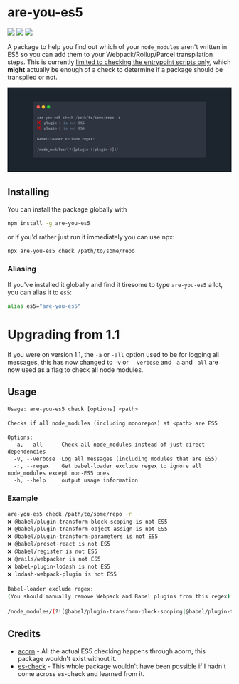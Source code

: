 # are-you-es5
[![](https://img.shields.io/circleci/project/github/obahareth/are-you-es5/master.svg?style=popout)](https://circleci.com/gh/obahareth/are-you-es5)
[![](https://img.shields.io/npm/v/are-you-es5.svg?style=popout)](https://www.npmjs.com/package/are-you-es5)
![](https://img.shields.io/node/v/are-you-es5.svg?style=popout)


A package to help you find out which of your `node_modules` aren't written in ES5 so you can add them to your Webpack/Rollup/Parcel  transpilation steps. This is currently [limited to checking the entrypoint scripts only](https://github.com/obahareth/are-you-es5/issues/2), which **might** actually be enough of a check to determine if a package should be transpiled or not.

![](./.github/assets/example.png)

## Installing

You can install the package globally with

```bash
npm install -g are-you-es5
```

or if you'd rather just run it immediately you can use npx:

```bash
npx are-you-es5 check /path/to/some/repo
```

### Aliasing
If you've installed it globally and find it tiresome to type `are-you-es5` a lot, you can alias it to `es5`:

```bash
alias es5="are-you-es5"
```

# Upgrading from 1.1

If you were on version 1.1, the `-a` or `-all` option used to be for logging all messages, this has now changed to `-v` or `--verbose` and `-a` and `-all` are now used as a flag to check all node modules.

## Usage

```
Usage: are-you-es5 check [options] <path>

Checks if all node_modules (including monorepos) at <path> are ES5

Options:
  -a, --all      Check all node_modules instead of just direct dependencies
  -v, --verbose  Log all messages (including modules that are ES5)
  -r, --regex    Get babel-loader exclude regex to ignore all node_modules except non-ES5 ones
  -h, --help     output usage information
```

### Example

```bash
are-you-es5 check /path/to/some/repo -r
❌ @babel/plugin-transform-block-scoping is not ES5
❌ @babel/plugin-transform-object-assign is not ES5
❌ @babel/plugin-transform-parameters is not ES5
❌ @babel/preset-react is not ES5
❌ @babel/register is not ES5
❌ @rails/webpacker is not ES5
❌ babel-plugin-lodash is not ES5
❌ lodash-webpack-plugin is not ES5

Babel-loader exclude regex:
(You should manually remove Webpack and Babel plugins from this regex)

/node_modules/(?![@babel/plugin-transform-block-scoping|@babel/plugin-transform-object-assign|@babel/plugin-transform-parameters|@babel/preset-react|@babel/register|@rails/webpacker|babel-plugin-lodash|lodash-webpack-plugin])/
```

## Credits

- [acorn](https://github.com/acornjs/acorn) - All the actual ES5 checking happens through acorn, this package wouldn't exist without it.
- [es-check](https://github.com/dollarshaveclub/es-check) - This whole package wouldn't have been possible if I hadn't come across es-check and learned from it.

